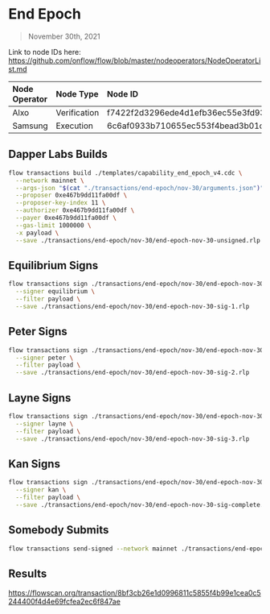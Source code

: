 # End Epoch
> November 30th, 2021

Link to node IDs here: https://github.com/onflow/flow/blob/master/nodeoperators/NodeOperatorList.md

| Node Operator             | Node Type          | Node ID  |
|:--------------------------|:-------------------|:---------|
| Alxo | Verification | f7422f2d3296ede4d1efb36ec55e3fd93702c061f7ee627881f0b3007beff2ed
| Samsung | Execution | 6c6af0933b710655ec553f4bead3b01c5e0a3ffd1194ee536efb926b356c54aa




## Dapper Labs Builds

```sh
flow transactions build ./templates/capability_end_epoch_v4.cdc \
  --network mainnet \
  --args-json "$(cat "./transactions/end-epoch/nov-30/arguments.json")" \
  --proposer 0xe467b9dd11fa00df \
  --proposer-key-index 11 \
  --authorizer 0xe467b9dd11fa00df \
  --payer 0xe467b9dd11fa00df \
  --gas-limit 1000000 \
  -x payload \
  --save ./transactions/end-epoch/nov-30/end-epoch-nov-30-unsigned.rlp
```

## Equilibrium Signs

```sh
flow transactions sign ./transactions/end-epoch/nov-30/end-epoch-nov-30-unsigned.rlp \
  --signer equilibrium \
  --filter payload \
  --save ./transactions/end-epoch/nov-30/end-epoch-nov-30-sig-1.rlp
```

## Peter Signs

```sh
flow transactions sign ./transactions/end-epoch/nov-30/end-epoch-nov-30-sig-1.rlp \
  --signer peter \
  --filter payload \
  --save ./transactions/end-epoch/nov-30/end-epoch-nov-30-sig-2.rlp
```

## Layne Signs

```sh
flow transactions sign ./transactions/end-epoch/nov-30/end-epoch-nov-30-sig-2.rlp \
  --signer layne \
  --filter payload \
  --save ./transactions/end-epoch/nov-30/end-epoch-nov-30-sig-3.rlp
```

## Kan Signs

```sh
flow transactions sign ./transactions/end-epoch/nov-30/end-epoch-nov-30-sig-3.rlp \
  --signer kan \
  --filter payload \
  --save ./transactions/end-epoch/nov-30/end-epoch-nov-30-sig-complete.rlp
```

## Somebody Submits

```sh
flow transactions send-signed --network mainnet ./transactions/end-epoch/nov-30/end-epoch-nov-30-sig-complete.rlp
```

## Results

https://flowscan.org/transaction/8bf3cb26e1d0996811c5855f4b99e1cea0c5244400f4d4e69fcfea2ec6f847ae

